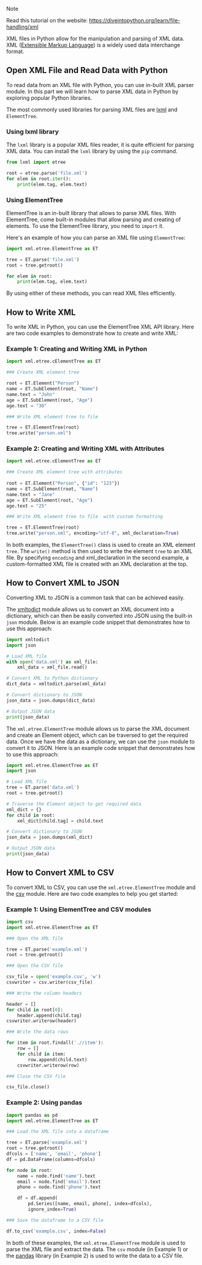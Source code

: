> [!NOTE]
> Read this tutorial on the website: https://diveintopython.org/learn/file-handling/xml

XML files in Python allow for the manipulation and parsing of XML data. XML ([Extensible Markup Language](https://en.wikipedia.org/wiki/XML)) is a widely used data interchange format. 
  
## Open XML File and Read Data with Python  

To read data from an XML file with Python, you can use in-built XML parser module. In this part we will learn how to parse XML data in Python by exploring popular Python libraries.

The most commonly used libraries for parsing XML files are [lxml](https://pypi.org/project/lxml/) and `ElementTree`.

### Using lxml library

The `lxml` library is a popular XML files reader, it is quite efficient for parsing XML data. You can install the `lxml` library by using the `pip` command.

```python
from lxml import etree

root = etree.parse('file.xml')
for elem in root.iter():
    print(elem.tag, elem.text)
```

### Using ElementTree

ElementTree is an in-built library that allows to parse XML files. With ElementTree, come built-in modules that allow parsing and creating of elements. To use the ElementTree library, you need to `import` it.

Here's an example of how you can parse an XML file using `ElementTree`:

```python
import xml.etree.ElementTree as ET

tree = ET.parse('file.xml')
root = tree.getroot()

for elem in root:
    print(elem.tag, elem.text)
```

By using either of these methods, you can read XML files efficiently.  
  
## How to Write XML  

To write XML in Python, you can use the ElementTree XML API library. Here are two code examples to demonstrate how to create and write XML:

### Example 1: Creating and Writing XML in Python

```python
import xml.etree.cElementTree as ET

### Create XML element tree

root = ET.Element("Person")
name = ET.SubElement(root, "Name")
name.text = "John"
age = ET.SubElement(root, "Age")
age.text = "30"

### Write XML element tree to file

tree = ET.ElementTree(root)
tree.write("person.xml")
```

### Example 2: Creating and Writing XML with Attributes

```python
import xml.etree.cElementTree as ET

### Create XML element tree with attributes
 
root = ET.Element("Person", {"id": "123"})
name = ET.SubElement(root, "Name")
name.text = "Jane"
age = ET.SubElement(root, "Age")
age.text = "25"

### Write XML element tree to file  with custom formatting

tree = ET.ElementTree(root)
tree.write("person.xml", encoding="utf-8", xml_declaration=True)
```

In both examples, the `ElementTree()` class is used to create an XML element `tree`. The `write()` method is then used to write the element `tree` to an XML file. By specifying `encoding` and xml_declaration in the second example, a custom-formatted XML file is created with an XML declaration at the top.  
  
## How to Convert XML to JSON  

Converting XML to JSON is a common task that can be achieved easily. 

The [xmltodict](https://pypi.org/project/xmltodict/) module allows us to convert an XML document into a dictionary, which can then be easily converted into JSON using the built-in `json` module. Below is an example code snippet that demonstrates how to use this approach:

```python
import xmltodict
import json

# Load XML file
with open('data.xml') as xml_file:
    xml_data = xml_file.read()

# Convert XML to Python dictionary
dict_data = xmltodict.parse(xml_data)

# Convert dictionary to JSON
json_data = json.dumps(dict_data)

# Output JSON data
print(json_data)
```

The `xml.etree.ElementTree` module allows us to parse the XML document and create an Element object, which can be traversed to get the required data. Once we have the data as a dictionary, we can use the `json` module to convert it to JSON. Here is an example code snippet that demonstrates how to use this approach:

```python
import xml.etree.ElementTree as ET
import json

# Load XML file
tree = ET.parse('data.xml')
root = tree.getroot()

# Traverse the Element object to get required data
xml_dict = {}
for child in root:
    xml_dict[child.tag] = child.text

# Convert dictionary to JSON
json_data = json.dumps(xml_dict)

# Output JSON data
print(json_data)
```

## How to Convert XML to CSV   

To convert XML to CSV, you can use the `xml.etree.ElementTree` module and the [csv](https://docs.python.org/3/library/csv.html) module. Here are two code examples to help you get started:

### Example 1: Using ElementTree and CSV modules

```python
import csv
import xml.etree.ElementTree as ET

### Open the XML file

tree = ET.parse('example.xml')
root = tree.getroot()

### Open the CSV file

csv_file = open('example.csv', 'w')
csvwriter = csv.writer(csv_file)

### Write the column headers

header = []
for child in root[0]:
    header.append(child.tag)
csvwriter.writerow(header)

### Write the data rows

for item in root.findall('.//item'):
    row = []
    for child in item:
        row.append(child.text)
    csvwriter.writerow(row)

### Close the CSV file

csv_file.close()
```

### Example 2: Using pandas

```python
import pandas as pd
import xml.etree.ElementTree as ET

### Load the XML file into a dataframe

tree = ET.parse('example.xml')
root = tree.getroot()
dfcols = ['name', 'email', 'phone']
df = pd.DataFrame(columns=dfcols)

for node in root: 
    name = node.find('name').text
    email = node.find('email').text
    phone = node.find('phone').text

    df = df.append(
        pd.Series([name, email, phone], index=dfcols),
        ignore_index=True)

### Save the dataframe to a CSV file

df.to_csv('example.csv', index=False)
```

In both of these examples, the `xml.etree.ElementTree` module is used to parse the XML file and extract the data. The `csv` module (in Example 1) or the [pandas](https://pypi.org/project/pandas/) library (in Example 2) is used to write the data to a CSV file.  

